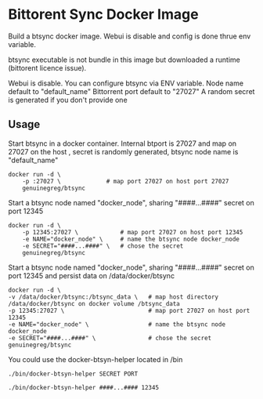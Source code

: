Bittorent Sync Docker Image
==================================

Build a btsync docker image.
Webui is disable and config is done thrue env variable.

btsync executable is not bundle in this image but downloaded a runtime (bittorent licence issue).

Webui is disable. You can configure btsync via ENV variable.
Node name default to "default_name"
Bittorrent port default to "27027"
A random secret is generated if you don't provide one

Usage
-----------
Start btsync in a docker container. Internal btport is 27027 and map on 27027 on the host , secret is randomly generated, btsync node name is "default_name"

	docker run -d \
		-p :27027 \				# map port 27027 on host port 27027
		genuinegreg/btsync


Start a btsync node named "docker_node", sharing "####...####" secret on port 12345

	docker run -d \
		-p 12345:27027 \ 			# map port 27027 on host port 12345
		-e NAME="docker_node" \		# name the btsync node docker_node
		-e SECRET="####...####" \	# chose the secret
		genuinegreg/btsync


Start a btsync node named "docker_node", sharing "####...####" secret on port 12345 and persist data on /data/docker/btsync

	docker run -d \
	-v /data/docker/btsync:/btsync_data \	# map host directory /data/docker/btsync on docker volume /btsync_data
	-p 12345:27027 \						# map port 27027 on host port 12345
	-e NAME="docker_node" \					# name the btsync node docker_node
	-e SECRET="####...####" \				# chose the secret
	genuinegreg/btsync



You could use the docker-btsyn-helper located in /bin

	./bin/docker-btsyn-helper SECRET PORT
	
	./bin/docker-btsyn-helper ####...#### 12345

